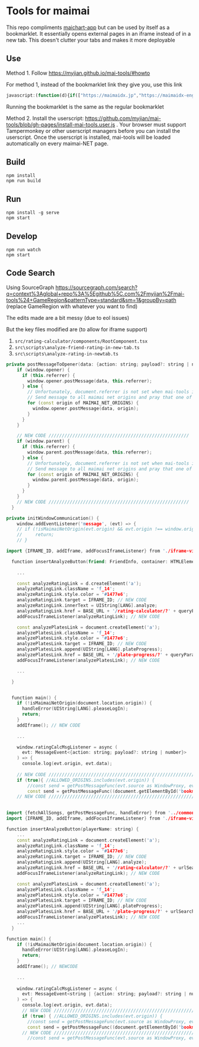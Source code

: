 Tools for maimai
====

This repo compliments [maichart-app](https://github.com/Hackin7/maichart-app) but can be used by itself as a bookmarklet.
It essentially opens external pages in an iframe instead of in a new tab. This doesn't clutter your tabs and makes it more deployable

Use
----

Method 1. Follow https://myjian.github.io/mai-tools/#howto

For method 1, instead of the bookmarklet link they give you, use this link

```js
javascript:(function(d){if(["https://maimaidx.jp","https://maimaidx-eng.com"].indexOf(d.location.origin)>=0){var s=d.createElement("script");s.src="https://hackin7.github.io/mai-tools-custom/build/scripts/all-in-one.js?t="+Math.floor(Date.now()/60000);d.body.append(s);}})(document);
```

Running the bookmarklet is the same as the regular bookmarklet

Method 2. Install the userscript: https://github.com/myjian/mai-tools/blob/gh-pages/install-mai-tools.user.js . Your browser must support Tampermonkey or other userscript managers before you can install the userscript. Once the userscript is installed, mai-tools will be loaded automatically on every maimai-NET page.

Build
----

    npm install
    npm run build

Run
----

    npm install -g serve
    npm start

Develop
----

    npm run watch
    npm start

Code Search
----

Using SourceGraph
https://sourcegraph.com/search?q=context%3Aglobal+repo%3A%5Egithub%5C.com%2Fmyjian%2Fmai-tools%24+GameRegion&patternType=standard&sm=1&groupBy=path (replace GameRegion with whatever you want to find)


The edits made are a bit messy (due to eol issues)

But the key files modified are (to allow for iframe support)

1. `src/rating-calculator/components/RootComponent.tsx`
2. `src\scripts\analyze-friend-rating-in-new-tab.ts`
3. `src\scripts\analyze-rating-in-newtab.ts`



```cpp
private postMessageToOpener(data: {action: string; payload?: string | number}) {
    if (window.opener) {
      if (this.referrer) {
        window.opener.postMessage(data, this.referrer);
      } else {
        // Unfortunately, document.referrer is not set when mai-tools is run on localhost.
        // Send message to all maimai net origins and pray that one of them will respond.
        for (const origin of MAIMAI_NET_ORIGINS) {
          window.opener.postMessage(data, origin);
        }
      }
    }

    // NEW CODE /////////////////////////////////////////////////////
    if (window.parent) {  
      if (this.referrer) {
        window.parent.postMessage(data, this.referrer);
      } else {
        // Unfortunately, document.referrer is not set when mai-tools is run on localhost.
        // Send message to all maimai net origins and pray that one of them will respond.
        for (const origin of MAIMAI_NET_ORIGINS) {
          window.parent.postMessage(data, origin);
        }
      }
    }
    // NEW CODE /////////////////////////////////////////////////////
  }

private initWindowCommunication() {
    window.addEventListener('message', (evt) => {
    // if (!isMaimaiNetOrigin(evt.origin) && evt.origin !== window.origin) {
    //     return;
    // }
```


```cpp
import {IFRAME_ID, addIframe, addFocusIframeListener} from './iframe-view';

  function insertAnalyzeButton(friend: FriendInfo, container: HTMLElement) {
    
    ...

    const analyzeRatingLink = d.createElement('a');
    analyzeRatingLink.className = 'f_14';
    analyzeRatingLink.style.color = '#1477e6';
    analyzeRatingLink.target = IFRAME_ID; // NEW CODE
    analyzeRatingLink.innerText = UIString[LANG].analyze;
    analyzeRatingLink.href = BASE_URL + '/rating-calculator/?' + queryParams;
    addFocusIframeListener(analyzeRatingLink); // NEW CODE

    const analyzePlatesLink = document.createElement('a');
    analyzePlatesLink.className = 'f_14';
    analyzePlatesLink.style.color = '#1477e6';
    analyzePlatesLink.target = IFRAME_ID; // NEW CODE
    analyzePlatesLink.append(UIString[LANG].plateProgress);
    analyzePlatesLink.href = BASE_URL + '/plate-progress/?' + queryParams;
    addFocusIframeListener(analyzePlatesLink); // NEW CODE

    ...

  }


  function main() {
    if (!isMaimaiNetOrigin(document.location.origin)) {
      handleError(UIString[LANG].pleaseLogIn);
      return;
    }
    addIframe(); // NEW CODE
    
    ...

    window.ratingCalcMsgListener = async (
      evt: MessageEvent<{action: string; payload?: string | number}>
    ) => {
      console.log(evt.origin, evt.data);
      
    // NEW CODE ///////////////////////////////////////////////////////////
    if (true){ //ALLOWED_ORIGINS.includes(evt.origin)) {
        //const send = getPostMessageFunc(evt.source as WindowProxy, evt.origin);
        const send = getPostMessageFunc((document.getElementById('bookmarkletView') as HTMLIFrameElement).contentWindow as WindowProxy, evt.origin);
    // NEW CODE ///////////////////////////////////////////////////////////
        
```


```cpp
import {fetchAllSongs, getPostMessageFunc, handleError} from '../common/util';
import {IFRAME_ID, addIframe, addFocusIframeListener} from './iframe-view';

function insertAnalyzeButton(playerName: string) {
    ...
    const analyzeRatingLink = document.createElement('a');
    analyzeRatingLink.className = 'f_14';
    analyzeRatingLink.style.color = '#1477e6';
    analyzeRatingLink.target = IFRAME_ID; // NEW CODE
    analyzeRatingLink.append(UIString[LANG].analyze);
    analyzeRatingLink.href = BASE_URL + '/rating-calculator/?' + urlSearch;
    addFocusIframeListener(analyzeRatingLink); // NEW CODE

    const analyzePlatesLink = document.createElement('a');
    analyzePlatesLink.className = 'f_14';
    analyzePlatesLink.style.color = '#1477e6';
    analyzePlatesLink.target = IFRAME_ID; // NEW CODE
    analyzePlatesLink.append(UIString[LANG].plateProgress);
    analyzePlatesLink.href = BASE_URL + '/plate-progress/?' + urlSearch;
    addFocusIframeListener(analyzePlatesLink); // NEW CODE
    ...
  }

function main() {
    if (!isMaimaiNetOrigin(document.location.origin)) {
      handleError(UIString[LANG].pleaseLogIn);
      return;
    }
    addIframe(); // NEWCODE
    
    ...
    
    window.ratingCalcMsgListener = async (
      evt: MessageEvent<string | {action: string; payload?: string | number}>
    ) => {
      console.log(evt.origin, evt.data);
      // NEW CODE /////////////////////////////////////////////////////
      if (true) { //ALLOWED_ORIGINS.includes(evt.origin)) {
        //const send = getPostMessageFunc(evt.source as WindowProxy, evt.origin);
        const send = getPostMessageFunc((document.getElementById('bookmarkletView') as HTMLIFrameElement).contentWindow as WindowProxy, evt.origin);
      // NEW CODE /////////////////////////////////////////////////////
        //const send = getPostMessageFunc(evt.source as WindowProxy, evt.origin);
```